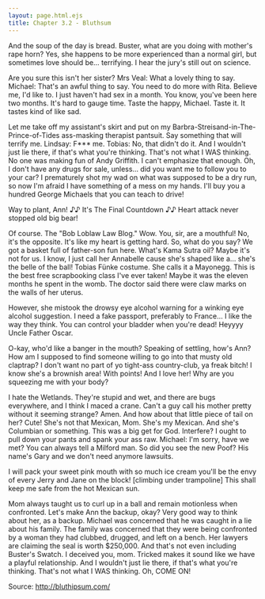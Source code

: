 ```yaml
---
layout: page.html.ejs
title: Chapter 3.2 - Bluthsum
---
```


And the soup of the day is bread. Buster, what are you doing with mother's rape horn? Yes, she happens to be more experienced than a normal girl, but sometimes love should be… terrifying. I hear the jury's still out on science.

Are you sure this isn't her sister? Mrs Veal: What a lovely thing to say. Michael: That's an awful thing to say. You need to do more with Rita. Believe me, I'd like to. I just haven't had sex in a month. You know, you've been here two months. It's hard to gauge time. Taste the happy, Michael. Taste it. It tastes kind of like sad.

Let me take off my assistant's skirt and put on my Barbra-Streisand-in-The-Prince-of-Tides ass-masking therapist pantsuit. Say something that will terrify me. Lindsay: F*** me. Tobias: No, that didn't do it. And I wouldn't just lie there, if that's what you're thinking. That's not what I WAS thinking. No one was making fun of Andy Griffith. I can't emphasize that enough. Oh, I don't have any drugs for sale, unless… did you want me to follow you to your car? I prematurely shot my wad on what was supposed to be a dry run, so now I'm afraid I have something of a mess on my hands. I'll buy you a hundred George Michaels that you can teach to drive!

Way to plant, Ann! ♪♪ It's The Final Countdown ♪♪ Heart attack never stopped old big bear!

Of course. The "Bob Loblaw Law Blog." Wow. You, sir, are a mouthful! No, it's the opposite. It's like my heart is getting hard. So, what do you say? We got a basket full of father-son fun here. What's Kama Sutra oil? Maybe it's not for us. I know, I just call her Annabelle cause she's shaped like a… she's the belle of the ball! Tobias Fünke costume. She calls it a Mayonegg. This is the best free scrapbooking class I've ever taken! Maybe it was the eleven months he spent in the womb. The doctor said there were claw marks on the walls of her uterus.

However, she mistook the drowsy eye alcohol warning for a winking eye alcohol suggestion. I need a fake passport, preferably to France… I like the way they think. You can control your bladder when you're dead! Heyyyy Uncle Father Oscar.

O-kay, who'd like a banger in the mouth? Speaking of settling, how's Ann? How am I supposed to find someone willing to go into that musty old claptrap? I don't want no part of yo tight-ass country-club, ya freak bitch! I know she's a brownish area! With points! And I love her! Why are you squeezing me with your body?

I hate the Wetlands. They're stupid and wet, and there are bugs everywhere, and I think I maced a crane. Can't a guy call his mother pretty without it seeming strange? Amen. And how about that little piece of tail on her? Cute! She's not that Mexican, Mom. She's my Mexican. And she's Columbian or something. This was a big get for God. Interfere? I ought to pull down your pants and spank your ass raw. Michael: I'm sorry, have we met? You can always tell a Milford man. So did you see the new Poof? His name's Gary and we don't need anymore lawsuits.

I will pack your sweet pink mouth with so much ice cream you'll be the envy of every Jerry and Jane on the block! [climbing under trampoline] This shall keep me safe from the hot Mexican sun.

Mom always taught us to curl up in a ball and remain motionless when confronted. Let's make Ann the backup, okay? Very good way to think about her, as a backup. Michael was concerned that he was caught in a lie about his family. The family was concerned that they were being confronted by a woman they had clubbed, drugged, and left on a bench. Her lawyers are claiming the seal is worth $250,000. And that's not even including Buster's Swatch. I deceived you, mom. Tricked makes it sound like we have a playful relationship. And I wouldn't just lie there, if that's what you're thinking. That's not what I WAS thinking. Oh, COME ON!

Source: http://bluthipsum.com/
